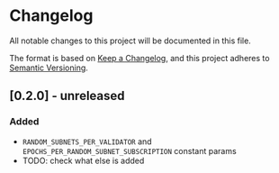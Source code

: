 # Changelog

All notable changes to this project will be documented in this file.

The format is based on [Keep a Changelog](https://keepachangelog.com/en/1.0.0/),
and this project adheres to [Semantic Versioning](https://semver.org/spec/v2.0.0.html).

## [0.2.0] - unreleased
### Added
- `RANDOM_SUBNETS_PER_VALIDATOR` and `EPOCHS_PER_RANDOM_SUBNET_SUBSCRIPTION` constant params
- TODO: check what else is added